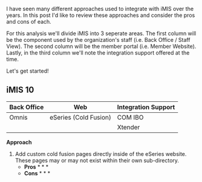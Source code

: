 I have seen many different approaches used to integrate with iMIS over the years.  In this post I'd like to review these approaches and consider the pros and cons of each.

For this analysis we'll divide iMIS into 3 seperate areas.  The first column will be the component used by the organization's staff (i.e. Back Office / Staff View).  The second column will be the member portal (i.e. Member Website).  Lastly, in the third column we'll note the integration support offered at the time.

Let's get started!
## iMIS 10

**Back Office** | **Web** | **Integration Support**
----------------|---------|------------------------
Omnis | eSeries (Cold Fusion) | COM IBO
&nbsp; | &nbsp; | Xtender

**Approach**

1. Add custom cold fusion pages directly inside of the eSeries website.  These pages may or may not exist within their own sub-directory.
    * **Pros**
      *
      *
      *
    * **Cons**
      *
      *
      *

